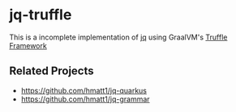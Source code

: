 # jq-truffle

This is a incomplete implementation of [jq](https://stedolan.github.io/jq/) using GraalVM's [Truffle Framework](https://www.graalvm.org/graalvm-as-a-platform/language-implementation-framework/)

## Related Projects

- https://github.com/hmatt1/jq-quarkus
- https://github.com/hmatt1/jq-grammar
